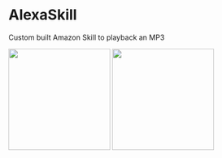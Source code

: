 # AlexaSkill
Custom built Amazon Skill to playback an MP3

<img src="https://images-na.ssl-images-amazon.com/images/I/61ikAJnULvL._SL1000_.jpg" width="200" height="200">
<img src="https://seeklogo.com/images/M/mp3-logo-35E79615F6-seeklogo.com.jpg" width="200" height="200">

